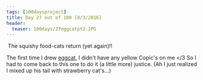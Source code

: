```yaml
---
tags: [100daysproject]
title: Day 27 out of 100 [8/3/2016]
header:
  teaser: 100days/27eggcatpt2.JPG
---
```


<img src="{{ site.url }}{{ site.baseurl }}/images/100days/27eggcatpt2.JPG" alt="">
The squishy food-cats return (yet again)!!  

The first time I drew <a href="https://ljhan.github.io/day9-part1/" target="_blank">eggcat</a>, I didn't have any yellow Copic's on me </3  So I had to come back to this one to do it (a little more) justice. (Ah I just realized I mixed up his tail with strawberry cat's...)
